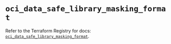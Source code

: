 # `oci_data_safe_library_masking_format`

Refer to the Terraform Registry for docs: [`oci_data_safe_library_masking_format`](https://registry.terraform.io/providers/oracle/oci/6.18.0/docs/resources/data_safe_library_masking_format).
